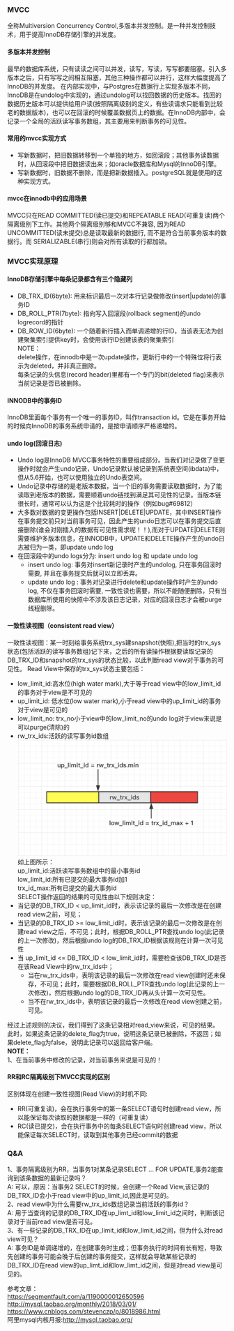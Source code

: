 ### MVCC 
全称Multiversion Concurrency Control,多版本并发控制。是一种并发控制技术，用于提高InnoDB存储引擎的并发度。
#### 多版本并发控制
 最早的数据库系统，只有读读之间可以并发，读写，写读，写写都要阻塞。引入多版本之后，只有写写之间相互阻塞，其他三种操作都可以并行，这样大幅度提高了InnoDB的并发度。 在内部实现中，与Postgres在数据行上实现多版本不同，InnoDB是在undolog中实现的，通过undolog可以找回数据的历史版本。找回的数据历史版本可以提供给用户读(按照隔离级别的定义，有些读请求只能看到比较老的数据版本)，也可以在回滚的时候覆盖数据页上的数据。在InnoDB内部中，会记录一个全局的活跃读写事务数组，其主要用来判断事务的可见性。   
 #### 常用的mvcc实现方式
 - 写新数据时，把旧数据转移到一个单独的地方，如回滚段；其他事务读数据时，从回滚段中把旧数据读出来；如oracle数据库和Mysql的InnoDB引擎。  
- 写新数据时，旧数据不删除，而是把新数据插入。postgreSQL就是使用的这种实现方式。 
#### mvcc在innodb中的应用场景  
MVCC只在READ COMMITTED(读已提交)和REPEATABLE READ(可重复读)两个隔离级别下工作。其他两个隔离级别够和MVCC不兼容, 因为READ UNCOMMITTED(读未提交)总是读取最新的数据行, 而不是符合当前事务版本的数据行。而 SERIALIZABLE(串行)则会对所有读取的行都加锁。

### MVCC实现原理

#### InnoDB存储引擎中每条记录都含有三个隐藏列 
- DB_TRX_ID(6byte): 用来标识最后一次对本行记录做修改(insert|update)的事务ID
- DB_ROLL_PTR(7byte): 指向写入回滚段(rollback segment)的undo logrecord的指针
- DB_ROW_ID(6byte): 一个随着新行插入而单调递增的行ID，当该表无法为创建聚集索引提供key时，会使用该行ID创建该表的聚集索引   
NOTE：  
delete操作，在innodb中是一次update操作，更新行中的一个特殊位将行表示为deleted，并非真正删除。    
每条记录的头信息(record header)里都有一个专门的bit(deleted flag)来表示当前记录是否已被删除。  
#### INNODB中的事务ID
InnoDB里面每个事务有一个唯一的事务ID，叫作transaction id。它是在事务开始的时候向InnoDB的事务系统申请的，是按申请顺序严格递增的。
#### undo log(回滚日志)  
-  Undo log是InnoDB MVCC事务特性的重要组成部分。当我们对记录做了变更操作时就会产生undo记录，Undo记录默认被记录到系统表空间(ibdata)中，但从5.6开始，也可以使用独立的Undo表空间。
- Undo记录中存储的是老版本数据，当一个旧的事务需要读取数据时，为了能读取到老版本的数据，需要顺着undo链找到满足其可见性的记录。当版本链很长时，通常可以认为这是个比较耗时的操作（例如bug#69812）
- 大多数对数据的变更操作包括INSERT|DELETE|UPDATE，其中INSERT操作在事务提交前只对当前事务可见，因此产生的undo日志可以在事务提交后直接删除(谁会对刚插入的数据有可见性需求呢！！),而对于UPDATE|DELETE则需要维护多版本信息，在INNODB中，UPDATE和DELETE操作产生的undo日志被归为一类，即update undo log  
- 在回滚段中的undo logs分为: insert undo log 和 update undo log 
  - insert undo log: 事务对insert新记录时产生的undolog, 只在事务回滚时需要, 并且在事务提交后就可以立即丢弃。
  - update undo log : 事务对记录进行delete和update操作时产生的undo log, 不仅在事务回滚时需要, 一致性读也需要，所以不能随便删除，只有当数据库所使用的快照中不涉及该日志记录，对应的回滚日志才会被purge线程删除。
#### 一致性读视图（consistent read view）
一致性读视图：某一时刻给事务系统trx_sys建snapshot(快照),把当时的trx_sys状态(包括活跃的读写事务数组)记下来，之后的所有读操作根据要读取记录的DB_TRX_ID和snapshot的trx_sys的状态比较，以此判断read view对于事务的可见性。
Read View中保存的trx_sys状态主要包括：
- low_limit_id:高水位(high water mark),大于等于read view中的low_limit_id的事务对于view是不可见的  
- up_limit_id: 低水位(low water mark),小于read view中的up_limit_id的事务对于view是可见的  
- low_limit_no: trx_no小于view中的low_limit_no的undo log对于view来说是可以purge(清除)的  
- rw_trx_ids:活跃的读写事务id数组  
![avatar](image/mvcc_read_view.png)
如上图所示：   
up_limit_id:活跃读写事务数组中的最小事务id  
low_limit_id:所有已提交的最大事务id加1  
trx_id_max:所有已提交的最大事务id  
SELECT操作返回的结果的可见性由以下规则决定：
- 当记录的DB_TRX_ID < up_limit_id时，表示该记录的最后一次修改是在创建read view之前，可见；
- 当记录的DB_TRX_ID >= low_limit_id时，表示该记录的最后一次修改是在创建read view之后，不可见；此时，根据DB_ROLL_PTR查找undo log(此记录的上一次修改)，然后根据undo log的DB_TRX_ID根据该规则在计算一次可见性  
- 当 up_limit_id <= DB_TRX_ID < low_limit_id时，需要检查该DB_TRX_ID是否在该Read View中的rw_trx_ids中；
  - 当在rw_trx_ids中，表明该记录的最后一次修改在read view创建时还未保存，不可见；此时，需要根据DB_ROLL_PTR查找undo log(此记录的上一次修改)，然后根据undo log的DB_TRX_ID再从头计算一次可见性。
  - 当不在rw_trx_ids中，表明该记录的最后一次修改在read view创建之前，可见。  

经过上述规则的决议，我们得到了这条记录相对read_view来说，可见的结果。  
此时，如果这条记录的delete_flag为true，说明这条记录已被删除，不返回；如果delete_flag为false，说明此记录可以返回给客户端。  
**NOTE：**  
1、在当前事务中修改的记录，对当前事务来说是可见的！  
#### RR和RC隔离级别下MVCC实现的区别 
区别体现在创建一致性视图(Read View)的时机不同:  
- RR(可重复读)，会在执行事务中的第一条SELECT语句时创建read view，所以能保证每次读取的数据都是一样的（可重复读）
- RC(读已提交)，会在执行事务中的每条SELECT语句时创建read view，所以能保证每次SELECT时，读取到其他事务已经commit的数据  

### Q&A
1、事务隔离级别为RR，当事务1对某条记录SELECT ... FOR UPDATE,事务2能查询到该条数据的最新记录吗？   
A: 可以，原因：当事务2 SELECT的时候，会创建一个Read View,该记录的DB_TRX_ID会小于read view中的up_limit_id,因此是可见的。  
2、read view中为什么需要rw_trx_ids数组记录当前活跃的事务id？  
A: 用于当查询的记录的DB_TRX_ID在up_limt_id和low_limit_id之间时，判断该记录对于当前read view是否可见。  
3、有一些记录的DB_TRX_ID在up_limit_id和low_limit_id之间，但为什么对read view可见？  
A: 事务ID是单调递增的，在创建事务时生成；但事务执行的时间有长有短，导致先创建的事务可能会晚于后创建的事务提交，这样就会导致某些记录的DB_TRX_ID在read view的up_limt_id和low_limt_id之间，但是对read view是可见的。

参考文章：  
https://segmentfault.com/a/1190000012650596  
http://mysql.taobao.org/monthly/2018/03/01/  
https://www.cnblogs.com/stevenczp/p/8018986.html  
阿里mysql内核月报:http://mysql.taobao.org/   